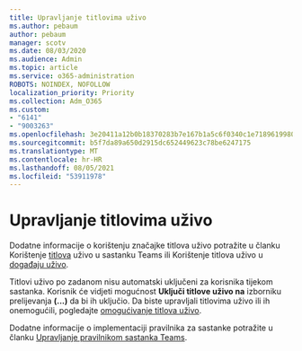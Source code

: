 ```yaml
---
title: Upravljanje titlovima uživo
ms.author: pebaum
author: pebaum
manager: scotv
ms.date: 08/03/2020
ms.audience: Admin
ms.topic: article
ms.service: o365-administration
ROBOTS: NOINDEX, NOFOLLOW
localization_priority: Priority
ms.collection: Adm_O365
ms.custom:
- "6141"
- "9003263"
ms.openlocfilehash: 3e20411a12b0b18370283b7e167b1a5c6f0340c1e71896199805f0db6d0c0c6c
ms.sourcegitcommit: b5f7da89a650d2915dc652449623c78be6247175
ms.translationtype: MT
ms.contentlocale: hr-HR
ms.lasthandoff: 08/05/2021
ms.locfileid: "53911978"
---
```

# <a name="manage-live-captions"></a>Upravljanje titlovima uživo

Dodatne informacije o korištenju značajke titlova uživo potražite u članku Korištenje [titlova](https://support.microsoft.com/office/use-live-captions-in-a-teams-meeting-4be2d304-f675-4b57-8347-cbd000a21260) uživo u sastanku Teams ili Korištenje titlova uživo u [događaju uživo](https://support.microsoft.com/office/use-live-captions-in-a-live-event-1d6778d4-6c65-4189-ab13-e2d77beb9e2a).  

Titlovi uživo po zadanom nisu automatski uključeni za korisnika tijekom sastanka. Korisnik će vidjeti mogućnost **Uključi titlove uživo na** izborniku prelijevanja **(...)** da bi ih uključio. Da biste upravljali titlovima uživo ili ih onemogućili, pogledajte [omogućivanje titlova uživo](https://docs.microsoft.com/microsoftteams/meeting-policies-in-teams#enable-live-captions).

Dodatne informacije o implementaciji pravilnika za sastanke potražite u članku [Upravljanje pravilnikom sastanka Teams](https://docs.microsoft.com/microsoftteams/meeting-policies-in-teams).